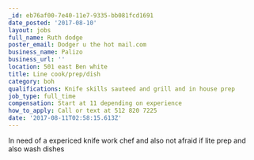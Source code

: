 ```yaml
---
_id: eb76af00-7e40-11e7-9335-bb081fcd1691
date_posted: '2017-08-10'
layout: jobs
full_name: Ruth dodge
poster_email: Dodger u the hot mail.com
business_name: Palizo
business_url: ''
location: 501 east Ben white
title: Line cook/prep/dish
category: boh
qualifications: Knife skills sauteed and grill and in house prep
job_type: full_time
compensation: Start at 11 depending on experience
how_to_apply: Call or text at 512 820 7225
date: '2017-08-11T02:58:15.613Z'
---
```

In need of a expericed knife work chef and also not afraid if lite prep and also wash dishes
